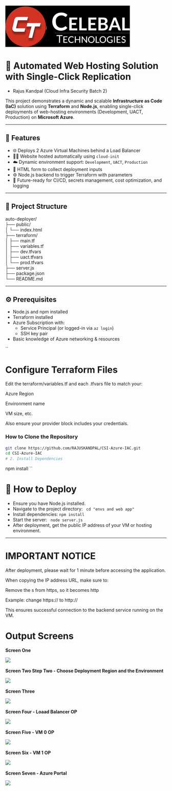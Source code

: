 ![](https://github.com/RAJUSKANDPAL/CSI-Azure-IAC/blob/e1dfe6da4509421cd576a1edb37a9d60afec213a/celabal.jpeg)
# 🚀 Automated Web Hosting Solution with Single-Click Replication  
- Rajus Kandpal (Cloud Infra Security Batch 2)    

This project demonstrates a dynamic and scalable **Infrastructure as Code (IaC)** solution using **Terraform** and **Node.js**, enabling single-click deployments of web-hosting environments (Development, UACT, Production) on **Microsoft Azure**.

---

## 📌 Features

- 🌐 Deploys 2 Azure Virtual Machines behind a Load Balancer
- 🧑‍💻 Website hosted automatically using `cloud-init`
- ☁️ Dynamic environment support: `Development`, `UACT`, `Production`
- 📩 HTML form to collect deployment inputs
- ⚙️ Node.js backend to trigger Terraform with parameters
- 🔁 Future-ready for CI/CD, secrets management, cost optimization, and logging

---

## 📁 Project Structure

auto-deployer/    
├── public/    
│ └── index.html  
├── terraform/    
│ ├── main.tf  
│ ├── variables.tf  
│ ├── dev.tfvars  
│ ├── uact.tfvars  
│ └── prod.tfvars  
├── server.js    
├── package.json  
└── README.md    

---

## ⚙️ Prerequisites

- Node.js and npm installed
- Terraform installed
- Azure Subscription with:
  - Service Principal (or logged-in via `az login`)
  - SSH key pair
- Basic knowledge of Azure networking & resources

``

# Configure Terraform Files

Edit the terraform/variables.tf and each .tfvars file to match your:

Azure Region

Environment name

VM size, etc.

Also ensure your provider block includes your credentials.  

### How to Clone the Repository

```bash
git clone https://github.com/RAJUSKANDPAL/CSI-Azure-IAC.git
cd CSI-Azure-IAC   
# 2. Install Dependencies  
```
npm install
``

# 🚀 How to Deploy  
- Ensure you have Node.js installed.   
- Navigate to the project directory:
  ``` cd "envs and web app"```
- Install dependencies:
  ```npm install```
- Start the server:
  ``` node server.js```
- After deployment, get the public IP address of your VM or hosting environment.

---  
# IMPORTANT NOTICE  
After deployment, please wait for 1 minute before accessing the application.    

When copying the IP address URL, make sure to:  

Remove the s from https, so it becomes http  

Example: change https://<your-ip> to http://<your-ip>  

This ensures successful connection to the backend service running on the VM.  


# Output Screens  
**Screen One**     

![](https://github.com/RAJUSKANDPAL/CSI-Azure-IAC/blob/f8b2c7b20aee628ba95d206df697bd4620fda269/sc1.png)  

**Screen Two Step Two - Choose Deployment Region and the Environment**    

![](https://github.com/RAJUSKANDPAL/CSI-Azure-IAC/blob/f8b2c7b20aee628ba95d206df697bd4620fda269/sc2.png)  

**Screen Three**  

![](https://github.com/RAJUSKANDPAL/CSI-Azure-IAC/blob/f8b2c7b20aee628ba95d206df697bd4620fda269/op0.png )  

**Screen Four - Loaad Balancer OP**    

![](https://github.com/RAJUSKANDPAL/CSI-Azure-IAC/blob/f8b2c7b20aee628ba95d206df697bd4620fda269/oplb.png)  

**Screen Five - VM 0 OP**    

![](https://github.com/RAJUSKANDPAL/CSI-Azure-IAC/blob/f8b2c7b20aee628ba95d206df697bd4620fda269/opvm0.png)  

**Screen Six - VM 1 OP**  

![](https://github.com/RAJUSKANDPAL/CSI-Azure-IAC/blob/f8b2c7b20aee628ba95d206df697bd4620fda269/opvm1.png)  

**Screen Seven - Azure Portal**  

![](https://github.com/RAJUSKANDPAL/CSI-Azure-IAC/blob/f8b2c7b20aee628ba95d206df697bd4620fda269/az%20prtl.png)  
